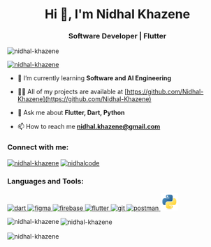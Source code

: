 <h1 align="center">Hi 👋, I'm Nidhal Khazene</h1>
<h3 align="center">Software Developer | Flutter</h3>

<p align="left"> <img src="https://komarev.com/ghpvc/?username=nidhal-khazene&label=Profile%20views&color=0e75b6&style=flat" alt="nidhal-khazene" /> </p>

<p align="left"> <a href="https://github.com/ryo-ma/github-profile-trophy"><img src="https://github-profile-trophy.vercel.app/?username=nidhal-khazene" alt="nidhal-khazene" /></a> </p>

- 🌱 I’m currently learning **Software and AI Engineering**

- 👨‍💻 All of my projects are available at [https://github.com/Nidhal-Khazene](https://github.com/Nidhal-Khazene)

- 💬 Ask me about **Flutter, Dart, Python**

- 📫 How to reach me **nidhal.khazene@gmail.com**

<h3 align="left">Connect with me:</h3>
<p align="left">
<a href="https://linkedin.com/in/nidhal-khazene" target="blank"><img align="center" src="https://raw.githubusercontent.com/rahuldkjain/github-profile-readme-generator/master/src/images/icons/Social/linked-in-alt.svg" alt="nidhal-khazene" height="30" width="40" /></a>
<a href="https://www.youtube.com/c/nidhalcode" target="blank"><img align="center" src="https://raw.githubusercontent.com/rahuldkjain/github-profile-readme-generator/master/src/images/icons/Social/youtube.svg" alt="nidhalcode" height="30" width="40" /></a>
</p>

<h3 align="left">Languages and Tools:</h3>
<p align="left"> <a href="https://dart.dev" target="_blank" rel="noreferrer"> <img src="https://www.vectorlogo.zone/logos/dartlang/dartlang-icon.svg" alt="dart" width="40" height="40"/> </a> <a href="https://www.figma.com/" target="_blank" rel="noreferrer"> <img src="https://www.vectorlogo.zone/logos/figma/figma-icon.svg" alt="figma" width="40" height="40"/> </a> <a href="https://firebase.google.com/" target="_blank" rel="noreferrer"> <img src="https://www.vectorlogo.zone/logos/firebase/firebase-icon.svg" alt="firebase" width="40" height="40"/> </a> <a href="https://flutter.dev" target="_blank" rel="noreferrer"> <img src="https://www.vectorlogo.zone/logos/flutterio/flutterio-icon.svg" alt="flutter" width="40" height="40"/> </a> <a href="https://git-scm.com/" target="_blank" rel="noreferrer"> <img src="https://www.vectorlogo.zone/logos/git-scm/git-scm-icon.svg" alt="git" width="40" height="40"/> </a> <a href="https://postman.com" target="_blank" rel="noreferrer"> <img src="https://www.vectorlogo.zone/logos/getpostman/getpostman-icon.svg" alt="postman" width="40" height="40"/> </a> <a href="https://www.python.org" target="_blank" rel="noreferrer"> <img src="https://raw.githubusercontent.com/devicons/devicon/master/icons/python/python-original.svg" alt="python" width="40" height="40"/> </a> </p>

<p><img align="left" src="https://github-readme-stats.vercel.app/api/top-langs?username=nidhal-khazene&show_icons=true&locale=en&layout=compact" alt="nidhal-khazene" /></p>

<p>&nbsp;<img align="center" src="https://github-readme-stats.vercel.app/api?username=nidhal-khazene&show_icons=true&locale=en" alt="nidhal-khazene" /></p>

<p><img align="center" src="https://github-readme-streak-stats.herokuapp.com/?user=nidhal-khazene&" alt="nidhal-khazene" /></p>

